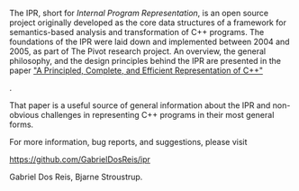 The IPR, short for *Internal Program Representation*, is an open source
project originally developed as the core data structures of a framework
for semantics-based analysis and transformation of C++ programs.  The
foundations of the IPR were laid down and implemented between 2004 and
2005, as part of The Pivot research project.  An overview, the
general philosophy, and the design principles behind the IPR are
presented in the paper ["A Principled, Complete, and Efficient
Representation of C++"](http://www.stroustrup.com/macis09.pdf) 
<!-- Restore when axiomatic is up ["A Principled, Complete, and Efficient
Representation of C++"](http://www.axiomatics.org/~gdr/ipr/mcs.pdf)-->.
That paper is a useful source of general information about the IPR
and non-obvious challenges in representing C++ programs in their most
general forms.

For more information, bug reports, and suggestions, please visit

   https://github.com/GabrielDosReis/ipr

Gabriel Dos Reis, Bjarne Stroustrup.


